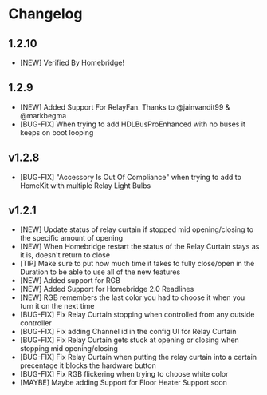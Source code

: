 # Changelog

## 1.2.10
* [NEW] Verified By Homebridge!

## 1.2.9
* [NEW] Added Support For RelayFan. Thanks to @jainvandit99 & @markbegma
* [BUG-FIX] When trying to add HDLBusProEnhanced with no buses it keeps on boot looping

## v1.2.8
* [BUG-FIX] "Accessory Is Out Of Compliance" when trying to add to HomeKit with multiple Relay Light Bulbs

## v1.2.1
* [NEW] Update status of relay curtain if stopped mid opening/closing to the specific amount of opening
* [NEW] When Homebridge restart the status of the Relay Curtain stays as it is, doesn't return to close
* [TIP] Make sure to put how much time it takes to fully close/open in the Duration to be able to use all of the new features
* [NEW] Added support for RGB
* [NEW] Added Support for Homebridge 2.0 Readlines
* [NEW] RGB remembers the last color you had to choose it when you turn it on the next time
* [BUG-FIX] Fix Relay Curtain stopping when controlled from any outside controller
* [BUG-FIX] Fix adding Channel id in the config UI for Relay Curtain
* [BUG-FIX] Fix Relay Curtain gets stuck at opening or closing when stopping mid opening/closing
* [BUG-FIX] Fix Relay Curtain when putting the relay curtain into a certain precentage it blocks the hardware button
* [BUG-FIX] Fix RGB flickering when trying to choose white color
* [MAYBE] Maybe adding Support for Floor Heater Support soon